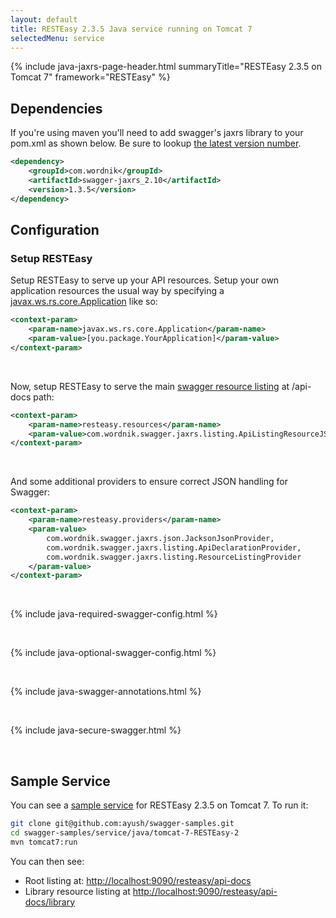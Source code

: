 ```yaml
---
layout: default
title: RESTEasy 2.3.5 Java service running on Tomcat 7 
selectedMenu: service
---
```


{% include java-jaxrs-page-header.html summaryTitle="RESTEasy 2.3.5 on Tomcat 7" framework="RESTEasy" %}

## Dependencies
If you're using maven you'll need to add swagger's jaxrs library to your pom.xml as shown below. Be sure to lookup [the latest version number](https://oss.sonatype.org/content/repositories/releases/com/wordnik/swagger-jaxrs_2.10/).

```xml
<dependency>
    <groupId>com.wordnik</groupId>
    <artifactId>swagger-jaxrs_2.10</artifactId>
    <version>1.3.5</version>
</dependency>
```

## Configuration

### Setup RESTEasy

Setup RESTEasy to serve up your API resources. Setup your own application resources the usual way by specifying a [javax.ws.rs.core.Application](http://docs.jboss.org/resteasy/docs/2.3.5.Final/userguide/html_single/index.html#javax.ws.rs.core.Application) like so:

```xml
<context-param>
    <param-name>javax.ws.rs.core.Application</param-name>
    <param-value>[you.package.YourApplication]</param-value>
</context-param>

```

<br>

Now, setup RESTEasy to serve the main [swagger resource listing](https://github.com/wordnik/swagger-core/blob/master/modules/swagger-jaxrs/src/main/scala/com/wordnik/swagger/jaxrs/listing/ApiListingResource.scala#L9) at /api-docs path:

```xml
<context-param>
    <param-name>resteasy.resources</param-name>
    <param-value>com.wordnik.swagger.jaxrs.listing.ApiListingResourceJSON</param-value>
</context-param>

```

<br>

And some additional providers to ensure correct JSON handling for Swagger:

```xml
<context-param>
    <param-name>resteasy.providers</param-name>
    <param-value>
        com.wordnik.swagger.jaxrs.json.JacksonJsonProvider,
        com.wordnik.swagger.jaxrs.listing.ApiDeclarationProvider,
        com.wordnik.swagger.jaxrs.listing.ResourceListingProvider
    </param-value>
</context-param>
```

<br>

{% include java-required-swagger-config.html %}

<br>

{% include java-optional-swagger-config.html %}

<br>

{% include java-swagger-annotations.html %}

<br>

{% include java-secure-swagger.html %}

<br>

## Sample Service
You can see a [sample service](https://github.com/ayush/swagger-samples/tree/master/service/java/tomcat-7-jersey-2) for RESTEasy 2.3.5 on Tomcat 7. To run it:

```bash
git clone git@github.com:ayush/swagger-samples.git
cd swagger-samples/service/java/tomcat-7-RESTEasy-2
mvn tomcat7:run
```

You can then see:

- Root listing at: [http://localhost:9090/resteasy/api-docs](http://localhost:9090/resteasy/api-docs)
- Library resource listing at [http://localhost:9090/resteasy/api-docs/library](http://localhost:9090/resteasy/api-docs/library)

<!-- `swagger.filter`: This is an optional feature which lets you protect access to some APIs. To do so, you can provide an implementation of [SwaggerSpecFilter](https://github.com/wordnik/swagger-core/blob/master/modules/swagger-core/src/main/scala/com/wordnik/swagger/core/filter/SpecFilter.scala#L29-L32) and give the full name of that class here.
 -->

<br>
<br>
<br>
<br>


<script type="text/javascript">
	setActive('.java-menu', 'tomcat')
	setActive('.java-sub-menu', 'resteasy-2')
</script>